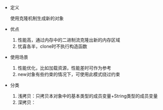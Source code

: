 + 定义

	使用克隆机制生成新的对象
	
+ 优点 

	1. 性能高，通过内存中的二进制流克隆出新的内存区域
	2. 忧喜各半，clone时不执行构造函数
	
+ 使用场景

	1. 性能优化，比如加载资源，性能差时可作为参考
	2. new对象有些约束的情况下，可使用此模式绕过约束

+ 分类

	1. 浅拷贝：只拷贝本对象中的基本类型的成员变量+String类型的成员变量
	2. 深拷贝：
	